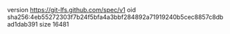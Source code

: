 version https://git-lfs.github.com/spec/v1
oid sha256:4eb55272303f7b24f5bfa4a3bbf284892a71919240b5cec8857c8dbad1dab391
size 16481
